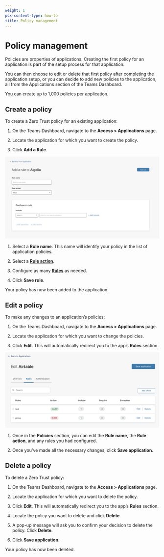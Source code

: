 ```yaml
---
weight: 1
pcx-content-type: how-to
title: Policy management
---
```


# Policy management

Policies are properties of applications. Creating the first policy for an application is part of the setup process for that application.

You can then choose to edit or delete that first policy after completing the application setup, or you can decide to add new policies to the application, all from the Applications section of the Teams Dashboard.

You can create up to 1,000 policies per application.

## Create a policy

To create a Zero Trust policy for an existing application:

1. On the Teams Dashboard, navigate to the **Access > Applications** page.

1. Locate the application for which you want to create the policy.

1. Click **Add a Rule**.

![Add rule](../../static/documentation/policies/add-rule.png)

1. Select a **Rule name**. This name will identify your policy in the list of application policies.

1. Select a **[Rule action](/policies/zero-trust#actions)**.

1. Configure as many **[Rules](/policies/zero-trust#rules)** as needed.

1. Click **Save rule**.

Your policy has now been added to the application.

## Edit a policy

To make any changes to an application’s policies:

1. On the Teams Dashboard, navigate to the **Access > Applications** page.

1. Locate the application for which you want to change the policies.

1. Click **Edit**. This will automatically redirect you to the app’s **Rules** section.

![Policies section](../../static/documentation/policies/policies-section.png)

1. Once in the **Policies** section, you can edit the **Rule name**, the **Rule action**, and any rules you had configured.

1. Once you’ve made all the necessary changes, click **Save application**.

## Delete a policy

To delete a Zero Trust policy:

1. On the Teams Dashboard, navigate to the **Access > Applications** page.

1. Locate the application for which you want to delete the policy.

1. Click **Edit**. This will automatically redirect you to the app’s **Rules** section.

1. Locate the policy you want to delete and click **Delete**.

1. A pop-up message will ask you to confirm your decision to delete the policy. Click **Delete**.

1. Click **Save application**.

Your policy has now been deleted.